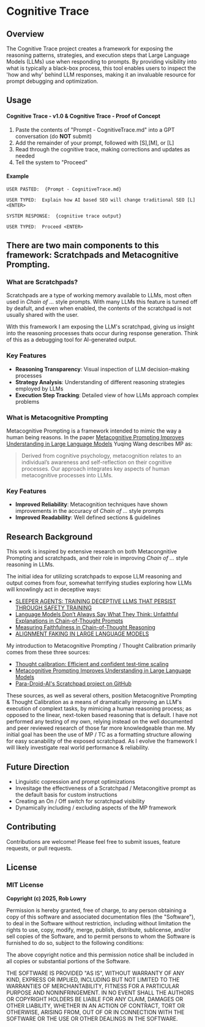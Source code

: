 # Cognitive Trace

## Overview

The Cognitive Trace project creates a framework for exposing the reasoning patterns, strategies, and execution steps that Large Language Models (LLMs) use when responding to prompts. By providing visibility into what is typically a black-box process, this tool enables users to inspect the 'how and why' behind LLM responses, making it an invaluable resource for prompt debugging and optimization.


## Usage

#### Cognitive Trace - v1.0 & Cognitive Trace - Proof of Concept
1. Paste the contents of "Prompt - CognitiveTrace.md" into a GPT conversation (do **NOT** submit)
2. Add the remainder of your prompt, followed with [S],[M], or [L]
4. Read through the cognitive trace, making corrections and updates as needed
5. Tell the system to "Proceed"

#### Example 
``` TEXT
USER PASTED:  {Prompt - CognitiveTrace.md}

USER TYPED:  Explain how AI based SEO will change traditional SEO [L] <ENTER>

SYSTEM RESPONSE:  {cognitive trace output}

USER TYPED:  Proceed <ENTER>
```


## There are two main components to this framework:  Scratchpads and Metacognitive Prompting.

### What are Scratchpads?

Scratchpads are a type of working memory available to LLMs, most often used in _Chain of ..._ style prompts. With many LLMs this feature is turned off by deafult, and even when enabled, the contents of the scratchpad is not usually shared with the user.

With this framework I am exposing the LLM's scratchpad,  giving us insight into the reasoning processes thats occur during response generation. Think of this as a debugging tool for AI-generated output.

### Key Features

- **Reasoning Transparency**: Visual inspection of LLM decision-making processes
- **Strategy Analysis**: Understanding of different reasoning strategies employed by LLMs
- **Execution Step Tracking**: Detailed view of how LLMs approach complex problems

### What is Metacognitive Prompting

Metacognitive Prompting is a framework intended to mimic the way a human being reasons. 
In the paper [Metacognitive Prompting Improves Understanding in Large Language Models](https://arxiv.org/abs/2308.05342) Yuqing Wang describes MP as:
> Derived from cognitive psychology, metacognition relates to an individual’s awareness and self-reflection on their cognitive processes. Our approach integrates key aspects of human metacognitive processes into LLMs.

### Key Features

- **Improved Reliability**: Metacognition techniques have shown improvements in the accuracy of  _Chain of ..._ style prompts
- **Improved Readability**: Well defined sections & guidelines


## Research Background

This work is inspired by extensive research on both Metacongnitive Prompting and scratchpads, and their role in improving _Chain of ..._ style reasoning in LLMs. 

The initial idea for utilizing scratchpads to expose LLM reasoning and output comes from four, somewhat terrifying studies exploring how LLMs will knowlingly act in deceptive ways:

* [SLEEPER AGENTS: TRAINING DECEPTIVE LLMS THAT PERSIST THROUGH SAFETY TRAINING](https://arxiv.org/abs/2401.05566)
* [Language Models Don’t Always Say What They Think: Unfaithful Explanations in Chain-of-Thought Prompts](https://arxiv.org/abs/2305.04388)
* [Measuring Faithfulness in Chain-of-Thought Reasoning](https://arxiv.org/abs/2307.13702)
* [ALIGNMENT FAKING IN LARGE LANGUAGE MODELS](https://assets.anthropic.com/m/983c85a201a962f/original/Alignment-Faking-in-Large-Language-Models-full-paper.pdf)


My introduction to Metacognitive Prompting / Thought Calibration primarily comes from these three sources:

* [Thought calibration: Efficient and confident test-time scaling](https://arxiv.org/abs/2308.05342)
* [Metacognitive Prompting Improves Understanding in Large Language Models](https://arxiv.org/abs/2308.05342)
* [Para-Droid-AI's Scratchpad project on GitHub](https://github.com/para-droid-ai/scratchpad/blob/main/README.md)

These sources, as well as several others, position Metacognitive Prompting & Thought Calibration as a means of dramatically improving an LLM's execution of complext tasks, by mimicing a human reasoning process;  as opposed to the linear, next-token based reasoning that is default. I have not performed any testing of my own, relying instead on the well documented and peer reviewed research of those far more knowledgeable than me. My initial goal has been the use of MP / TC as a formatting structure allowing for easy scanability of the exposed scratchpad. As I evolve the framework I will likely investigate real world performance & reliability.


## Future Direction

* Linguistic copression and prompt optimizations
* Invesitage the effectiveness of a Scratchpad / Metacongitive prompt as the default basis for custom instructions
* Creating an On / Off switch for scratchpad visibility
* Dynamically including / excluding aspects of the MP framework


## Contributing

Contributions are welcome! Please feel free to submit issues, feature requests, or pull requests.


## License

### MIT License
**Copyright (c) 2025, Rob Lowry**

Permission is hereby granted, free of charge, to any person obtaining a copy
of this software and associated documentation files (the "Software"), to deal
in the Software without restriction, including without limitation the rights
to use, copy, modify, merge, publish, distribute, sublicense, and/or sell
copies of the Software, and to permit persons to whom the Software is
furnished to do so, subject to the following conditions:

The above copyright notice and this permission notice shall be included in all
copies or substantial portions of the Software.

THE SOFTWARE IS PROVIDED "AS IS", WITHOUT WARRANTY OF ANY KIND, EXPRESS OR
IMPLIED, INCLUDING BUT NOT LIMITED TO THE WARRANTIES OF MERCHANTABILITY,
FITNESS FOR A PARTICULAR PURPOSE AND NONINFRINGEMENT. IN NO EVENT SHALL THE
AUTHORS OR COPYRIGHT HOLDERS BE LIABLE FOR ANY CLAIM, DAMAGES OR OTHER
LIABILITY, WHETHER IN AN ACTION OF CONTRACT, TORT OR OTHERWISE, ARISING FROM,
OUT OF OR IN CONNECTION WITH THE SOFTWARE OR THE USE OR OTHER DEALINGS IN THE
SOFTWARE.
